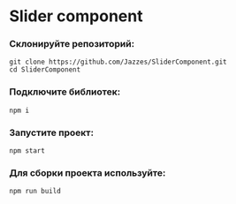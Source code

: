 # Slider component

### Склонируйте репозиторий:

```
git clone https://github.com/Jazzes/SliderComponent.git
cd SliderComponent
```

### Подключите библиотек:

```
npm i
```

### Запустите проект:

```
npm start
```

### Для сборки проекта используйте:

```
npm run build
```